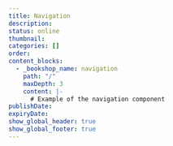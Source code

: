 ```yaml
---
title: Navigation
description:
status: online
thumbnail:
categories: []
order:
content_blocks:
  - _bookshop_name: navigation
    path: "/"
    maxDepth: 3
    content: |-
      # Example of the navigation component
publishDate:
expiryDate:
show_global_header: true
show_global_footer: true
---
```

